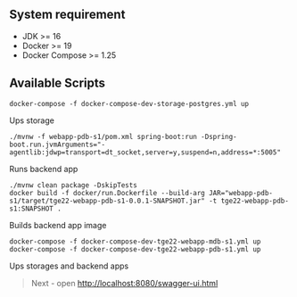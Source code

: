## System requirement

- JDK >= 16
- Docker >= 19
- Docker Compose >= 1.25

## Available Scripts

```
docker-compose -f docker-compose-dev-storage-postgres.yml up
```

Ups storage

```
./mvnw -f webapp-pdb-s1/pom.xml spring-boot:run -Dspring-boot.run.jvmArguments="-agentlib:jdwp=transport=dt_socket,server=y,suspend=n,address=*:5005"
```

Runs backend app

```
./mvnw clean package -DskipTests
docker build -f docker/run.Dockerfile --build-arg JAR="webapp-pdb-s1/target/tge22-webapp-pdb-s1-0.0.1-SNAPSHOT.jar" -t tge22-webapp-pdb-s1:SNAPSHOT .
```

Builds backend app image

```
docker-compose -f docker-compose-dev-tge22-webapp-mdb-s1.yml up
docker-compose -f docker-compose-dev-tge22-webapp-pdb-s1.yml up
```

Ups storages and backend apps

> Next - open [http://localhost:8080/swagger-ui.html](http://localhost:8080/swagger-ui.html)
